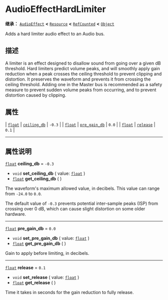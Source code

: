 <!-- ⚠ 请勿编辑本文件 ⚠ -->
<!-- 本文档使用脚本从 WeDot 引擎源码仓库生成。 -->
<!-- 生成脚本：https://github.com/WeDot-Engine/WeDot/tree/4.3/doc/tools/make_md.py； -->
<!-- 原文件：https://github.com/WeDot-Engine/WeDot/tree/4.3/doc/classes/AudioEffectHardLimiter.xml。 -->

<div id="_class_audioeffecthardlimiter"></div>

# AudioEffectHardLimiter

**继承：** [`AudioEffect`](class_audioeffect.md) **<** [`Resource`](class_resource.md) **<** [`RefCounted`](class_refcounted.md) **<** [`Object`](class_object.md)

Adds a hard limiter audio effect to an Audio bus.

## 描述

A limiter is an effect designed to disallow sound from going over a given dB threshold. Hard limiters predict volume peaks, and will smoothly apply gain reduction when a peak crosses the ceiling threshold to prevent clipping and distortion. It preserves the waveform and prevents it from crossing the ceiling threshold. Adding one in the Master bus is recommended as a safety measure to prevent sudden volume peaks from occurring, and to prevent distortion caused by clipping.

## 属性

| [`float`](class_float.md) | [`ceiling_db`](#class_audioeffecthardlimiter_property_ceiling_db)   | ``-0.3`` |
| [`float`](class_float.md) | [`pre_gain_db`](#class_audioeffecthardlimiter_property_pre_gain_db) | ``0.0``  |
| [`float`](class_float.md) | [`release`](#class_audioeffecthardlimiter_property_release)         | ``0.1``  |

<!-- rst-class:: classref-section-separator -->

---

## 属性说明

<div id="_class_audioeffecthardlimiter_property_ceiling_db"></div>

[`float`](class_float.md) **ceiling_db** = ``-0.3`` <div id="class_audioeffecthardlimiter_property_ceiling_db"></div>

- `void` **set_ceiling_db** ( value: [`float`](class_float.md) )
- [`float`](class_float.md) **get_ceiling_db** ( )

The waveform's maximum allowed value, in decibels. This value can range from `-24.0` to `0.0`.

The default value of `-0.3` prevents potential inter-sample peaks (ISP) from crossing over 0 dB, which can cause slight distortion on some older hardware.

<!-- rst-class:: classref-item-separator -->

---

<div id="_class_audioeffecthardlimiter_property_pre_gain_db"></div>

[`float`](class_float.md) **pre_gain_db** = ``0.0`` <div id="class_audioeffecthardlimiter_property_pre_gain_db"></div>

- `void` **set_pre_gain_db** ( value: [`float`](class_float.md) )
- [`float`](class_float.md) **get_pre_gain_db** ( )

Gain to apply before limiting, in decibels.

<!-- rst-class:: classref-item-separator -->

---

<div id="_class_audioeffecthardlimiter_property_release"></div>

[`float`](class_float.md) **release** = ``0.1`` <div id="class_audioeffecthardlimiter_property_release"></div>

- `void` **set_release** ( value: [`float`](class_float.md) )
- [`float`](class_float.md) **get_release** ( )

Time it takes in seconds for the gain reduction to fully release.

[^virtual]: 本方法通常需要用户覆盖才能生效。
[^const]: 本方法无副作用，不会修改该实例的任何成员变量。
[^vararg]: 本方法除了能接受在此处描述的参数外，还能够继续接受任意数量的参数。
[^constructor]: 本方法用于构造某个类型。
[^static]: 调用本方法无需实例，可直接使用类名进行调用。
[^operator]: 本方法描述的是使用本类型作为左操作数的有效运算符。
[^bitfield]: 这个值是由下列位标志构成位掩码的整数。
[^void]: 无返回值。
